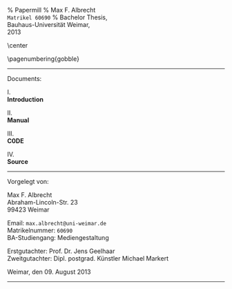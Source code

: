 % Papermill
% Max F. Albrecht \
  `Matrikel 60690` 
% Bachelor Thesis, \
  Bauhaus-Universität Weimar, \
  2013


<!-- print-only: -->
<!-- center the content -->
\center
<!-- don't display page numbers. from <http://tex.stackexchange.com/questions/54333/no-page-numbering> -->
\pagenumbering{gobble}

<!-- Note: centering does not word with block elements, like lists.
that means: only basic text formatting is supported!     -->



---

Documents:

I.\
**Introduction** 

II.\
**Manual** 

III.\
**C0DE** 

IV.\
**Source**


---

Vorgelegt von:

Max F. Albrecht \
Abraham-Lincoln-Str. 23 \
99423 Weimar

Email: `max.albrecht@uni-weimar.de` \
Matrikelnummer: `60690` \
BA-Studiengang: Mediengestaltung

Erstgutachter: Prof. Dr. Jens Geelhaar \
Zweitgutachter: Dipl. postgrad. Künstler Michael Markert

Weimar, den 09. August 2013

---
